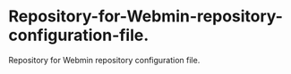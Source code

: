 # Repository-for-Webmin-repository-configuration-file.
Repository for Webmin repository configuration file.
